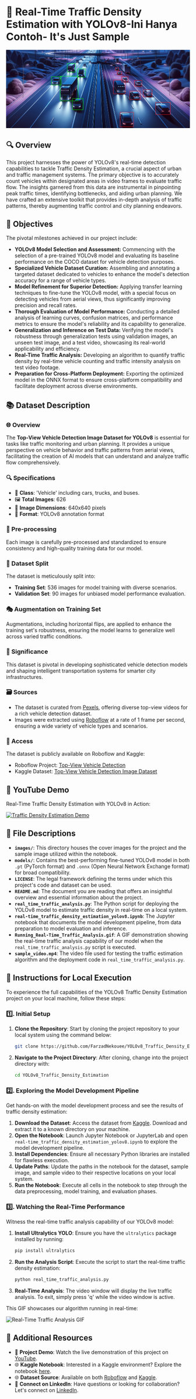 # 🚗 Real-Time Traffic Density Estimation with YOLOv8-Ini Hanya Contoh- It's Just Sample
![Traffic Density Estimation](/images/cover_image_raw.png)


## 🔍 Overview
This project harnesses the power of YOLOv8's real-time detection capabilities to tackle Traffic Density Estimation, a crucial aspect of urban and traffic management systems. The primary objective is to accurately count vehicles within designated areas in video frames to evaluate traffic flow. The insights garnered from this data are instrumental in pinpointing peak traffic times, identifying bottlenecks, and aiding urban planning. We have crafted an extensive toolkit that provides in-depth analysis of traffic patterns, thereby augmenting traffic control and city planning endeavors.


## 🎯 Objectives
The pivotal milestones achieved in our project include:
* **YOLOv8 Model Selection and Assessment:** Commencing with the selection of a pre-trained YOLOv8 model and evaluating its baseline performance on the COCO dataset for vehicle detection purposes.
* **Specialized Vehicle Dataset Curation:** Assembling and annotating a targeted dataset dedicated to vehicles to enhance the model's detection accuracy for a range of vehicle types.
* **Model Refinement for Superior Detection:** Applying transfer learning techniques to fine-tune the YOLOv8 model, with a special focus on detecting vehicles from aerial views, thus significantly improving precision and recall rates.
* **Thorough Evaluation of Model Performance:** Conducting a detailed analysis of learning curves, confusion matrices, and performance metrics to ensure the model's reliability and its capability to generalize.
* **Generalization and Inference on Test Data:** Verifying the model's robustness through generalization tests using validation images, an unseen test image, and a test video, showcasing its real-world applicability and efficiency.
* **Real-Time Traffic Analysis:** Developing an algorithm to quantify traffic density by real-time vehicle counting and traffic intensity analysis on test video footage.
* **Preparation for Cross-Platform Deployment:** Exporting the optimized model in the ONNX format to ensure cross-platform compatibility and facilitate deployment across diverse environments.


## 📚 Dataset Description

### 🌐 Overview
The **Top-View Vehicle Detection Image Dataset for YOLOv8** is essential for tasks like traffic monitoring and urban planning. It provides a unique perspective on vehicle behavior and traffic patterns from aerial views, facilitating the creation of AI models that can understand and analyze traffic flow comprehensively.

### 🔍 Specifications 
- 🚗 **Class**: 'Vehicle' including cars, trucks, and buses.
- 🖼️ **Total Images**: 626
- 📏 **Image Dimensions**: 640x640 pixels
- 📂 **Format**: YOLOv8 annotation format

### 🔄 Pre-processing
Each image is carefully pre-processed and standardized to ensure consistency and high-quality training data for our model.

### 🔢 Dataset Split
The dataset is meticulously split into:
- **Training Set**: 536 images for model training with diverse scenarios.
- **Validation Set**: 90 images for unbiased model performance evaluation.

### 🎭 Augmentation on Training Set
Augmentations, including horizontal flips, are applied to enhance the training set's robustness, ensuring the model learns to generalize well across varied traffic conditions.

### 🚀 Significance
This dataset is pivotal in developing sophisticated vehicle detection models and shaping intelligent transportation systems for smarter city infrastructures.

### 🗃️ Sources
- The dataset is curated from [Pexels](https://www.pexels.com/search/videos/), offering diverse top-view videos for a rich vehicle detection dataset.
- Images were extracted using [Roboflow](https://universe.roboflow.com/farzad/vehicle_detection_yolov8) at a rate of 1 frame per second, ensuring a wide variety of vehicle types and scenarios.

### 📌 Access
The dataset is publicly available on Roboflow and Kaggle:
- Roboflow Project: [Top-View Vehicle Detection](https://universe.roboflow.com/farzad/vehicle_detection_yolov8)
- Kaggle Dataset: [Top-View Vehicle Detection Image Dataset](https://www.kaggle.com/datasets/farzadnekouei/top-view-vehicle-detection-image-dataset)


## 🎥 YouTube Demo
Real-Time Traffic Density Estimation with YOLOv8 in Action:

[![Traffic Density Estimation Demo](https://img.youtube.com/vi/5SxQfWLENh8/0.jpg)](https://youtu.be/5SxQfWLENh8)


## 📁 File Descriptions

- **`images/`**: This directory houses the cover images for the project and the sample image utilized within the notebook.
- **`models/`**: Contains the best-performing fine-tuned YOLOv8 model in both `.pt` (PyTorch format) and `.onnx` (Open Neural Network Exchange format) for broad compatibility.
- **`LICENSE`**: The legal framework defining the terms under which this project's code and dataset can be used.
- **`README.md`**: The document you are reading that offers an insightful overview and essential information about the project.
- **`real_time_traffic_analysis.py`**: The Python script for deploying the YOLOv8 model to estimate traffic density in real-time on a local system.
- **`real-time_traffic_density_estimation_yolov8.ipynb`**: The Jupyter notebook that documents the model development pipeline, from data preparation to model evaluation and inference.
- **`Running_Real-Time_Traffic_Analysis.gif`**: A GIF demonstration showing the real-time traffic analysis capability of our model when the `real_time_traffic_analysis.py` script is executed.
- **`sample_video.mp4`**: The video file used for testing the traffic estimation algorithm and the deployment code in `real_time_traffic_analysis.py`.


## 🚀 Instructions for Local Execution

To experience the full capabilities of the YOLOv8 Traffic Density Estimation project on your local machine, follow these steps:

### 1️⃣. Initial Setup
1. **Clone the Repository**: Start by cloning the project repository to your local system using the command below:
    ```bash
    git clone https://github.com/FarzadNekouee/YOLOv8_Traffic_Density_Estimation.git
    ```
2. **Navigate to the Project Directory**: After cloning, change into the project directory with:
    ```bash
    cd YOLOv8_Traffic_Density_Estimation
    ```

### 2️⃣. Exploring the Model Development Pipeline
Get hands-on with the model development process and see the results of traffic density estimation:
1. **Download the Dataset**: Access the dataset from [Kaggle](https://www.kaggle.com/datasets/farzadnekouei/top-view-vehicle-detection-image-dataset). Download and extract it to a known directory on your machine.
2. **Open the Notebook**: Launch Jupyter Notebook or JupyterLab and open `real-time_traffic_density_estimation_yolov8.ipynb` to explore the model development pipeline.
3. **Install Dependencies**: Ensure all necessary Python libraries are installed for flawless execution.
4. **Update Paths**: Update the paths in the notebook for the dataset, sample image, and sample video to their respective locations on your local system.
5. **Run the Notebook**: Execute all cells in the notebook to step through the data preprocessing, model training, and evaluation phases.

### 3️⃣. Watching the Real-Time Performance
Witness the real-time traffic analysis capability of our YOLOv8 model:
1. **Install Ultralytics YOLO**: Ensure you have the `ultralytics` package installed by running:
    ```bash
    pip install ultralytics
    ```
2. **Run the Analysis Script**: Execute the script to start the real-time traffic density estimation:
    ```bash
    python real_time_traffic_analysis.py
    ```
3. **Real-Time Analysis**: The video window will display the live traffic analysis. To exit, simply press 'q' while the video window is active.

This GIF showcases our algorithm running in real-time:

![Real-Time Traffic Analysis GIF](Running_Real-Time_Traffic_Analysis.gif) 


## 🔗 Additional Resources

- 🎥 **Project Demo**: Watch the live demonstration of this project on [YouTube](https://www.youtube.com/watch?v=5SxQfWLENh8).
- 🌐 **Kaggle Notebook**: Interested in a Kaggle environment? Explore the notebook [here](https://www.kaggle.com/code/farzadnekouei/real-time-traffic-density-estimation-with-yolov8).
- 🌐 **Dataset Source**: Available on both [Roboflow](https://universe.roboflow.com/farzad/vehicle_detection_yolov8) and [Kaggle](https://www.kaggle.com/datasets/farzadnekouei/top-view-vehicle-detection-image-dataset).
- 🤝 **Connect on LinkedIn**: Have questions or looking for collaboration? Let's connect on [LinkedIn](https://linkedin.com/in/farzad-nekouei-7535aa53/).
